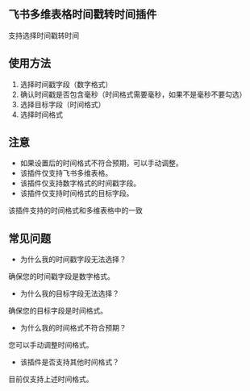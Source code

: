 ## 飞书多维表格时间戳转时间插件

支持选择时间戳转时间

## 使用方法
1. 选择时间戳字段（数字格式）
2. 确认时间戳是否包含毫秒（时间格式需要毫秒，如果不是毫秒不要勾选）
3. 选择目标字段（时间格式）
4. 选择时间格式

## 注意
* 如果设置后的时间格式不符合预期，可以手动调整。
* 该插件仅支持飞书多维表格。
* 该插件仅支持数字格式的时间戳字段。
* 该插件仅支持时间格式的目标字段。

该插件支持的时间格式和多维表格中的一致


## 常见问题

* 为什么我的时间戳字段无法选择？

确保您的时间戳字段是数字格式。

* 为什么我的目标字段无法选择？

确保您的目标字段是时间格式。

* 为什么我的时间格式不符合预期？

您可以手动调整时间格式。

* 该插件是否支持其他时间格式？

目前仅支持上述时间格式。